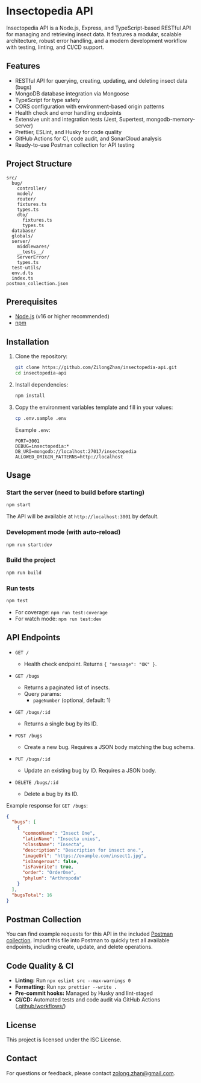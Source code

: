 # Insectopedia API

Insectopedia API is a Node.js, Express, and TypeScript-based RESTful API for managing and retrieving insect data. It features a modular, scalable architecture, robust error handling, and a modern development workflow with testing, linting, and CI/CD support.

## Features

- RESTful API for querying, creating, updating, and deleting insect data (bugs)
- MongoDB database integration via Mongoose
- TypeScript for type safety
- CORS configuration with environment-based origin patterns
- Health check and error handling endpoints
- Extensive unit and integration tests (Jest, Supertest, mongodb-memory-server)
- Prettier, ESLint, and Husky for code quality
- GitHub Actions for CI, code audit, and SonarCloud analysis
- Ready-to-use Postman collection for API testing

## Project Structure

```
src/
  bug/
    controller/
    model/
    router/
    fixtures.ts
    types.ts
    dto/
      fixtures.ts
      types.ts
  database/
  globals/
  server/
    middlewares/
    __tests__/
    ServerError/
    types.ts
  test-utils/
  env.d.ts
  index.ts
postman_collection.json
```

## Prerequisites

- [Node.js](https://nodejs.org/) (v16 or higher recommended)
- [npm](https://www.npmjs.com/)

## Installation

1. Clone the repository:

   ```bash
   git clone https://github.com/ZilongZhan/insectopedia-api.git
   cd insectopedia-api
   ```

2. Install dependencies:

   ```bash
   npm install
   ```

3. Copy the environment variables template and fill in your values:

   ```bash
   cp .env.sample .env
   ```

   Example `.env`:

   ```
   PORT=3001
   DEBUG=insectopedia:*
   DB_URI=mongodb://localhost:27017/insectopedia
   ALLOWED_ORIGIN_PATTERNS=http://localhost
   ```

## Usage

### Start the server (need to build before starting)

```bash
npm start
```

The API will be available at `http://localhost:3001` by default.

### Development mode (with auto-reload)

```bash
npm run start:dev
```

### Build the project

```bash
npm run build
```

### Run tests

```bash
npm test
```

- For coverage: `npm run test:coverage`
- For watch mode: `npm run test:dev`

## API Endpoints

- `GET /`

  - Health check endpoint. Returns `{ "message": "OK" }`.

- `GET /bugs`

  - Returns a paginated list of insects.
  - Query params:
    - `pageNumber` (optional, default: 1)

- `GET /bugs/:id`

  - Returns a single bug by its ID.

- `POST /bugs`

  - Create a new bug. Requires a JSON body matching the bug schema.

- `PUT /bugs/:id`

  - Update an existing bug by ID. Requires a JSON body.

- `DELETE /bugs/:id`
  - Delete a bug by its ID.

Example response for `GET /bugs`:

```json
{
  "bugs": [
    {
      "commonName": "Insect One",
      "latinName": "Insecta unius",
      "className": "Insecta",
      "description": "Description for insect one.",
      "imageUrl": "https://example.com/insect1.jpg",
      "isDangerous": false,
      "isFavorite": true,
      "order": "OrderOne",
      "phylum": "Arthropoda"
    }
  ],
  "bugsTotal": 16
}
```

## Postman Collection

You can find example requests for this API in the included [Postman collection](./postman_collection.json).
Import this file into Postman to quickly test all available endpoints, including create, update, and delete operations.

## Code Quality & CI

- **Linting:**
  Run `npx eslint src --max-warnings 0`
- **Formatting:**
  Run `npx prettier --write .`
- **Pre-commit hooks:**
  Managed by Husky and lint-staged
- **CI/CD:**
  Automated tests and code audit via GitHub Actions ([.github/workflows/](.github/workflows/))

## License

This project is licensed under the ISC License.

## Contact

For questions or feedback, please contact zolong.zhan@gmail.com.
